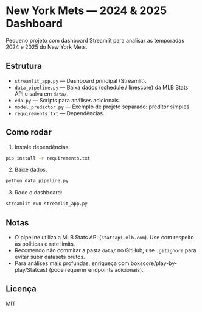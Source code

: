 # New York Mets — 2024 & 2025 Dashboard

Pequeno projeto com dashboard Streamlit para analisar as temporadas 2024 e 2025 do New York Mets.

## Estrutura
- `streamlit_app.py` — Dashboard principal (Streamlit).
- `data_pipeline.py` — Baixa dados (schedule / linescore) da MLB Stats API e salva em `data/`.
- `eda.py` — Scripts para análises adicionais.
- `model_predictor.py` — Exemplo de projeto separado: preditor simples.
- `requirements.txt` — Dependências.

## Como rodar
1. Instale dependências:
```bash
pip install -r requirements.txt
```
2. Baixe dados:
```bash
python data_pipeline.py
```
3. Rode o dashboard:
```bash
streamlit run streamlit_app.py
```

## Notas
- O pipeline utiliza a MLB Stats API (`statsapi.mlb.com`). Use com respeito às políticas e rate limits.
- Recomendo não commitar a pasta `data/` no GitHub; use `.gitignore` para evitar subir datasets brutos.
- Para análises mais profundas, enriqueça com boxscore/play-by-play/Statcast (pode requerer endpoints adicionais).

## Licença
MIT
